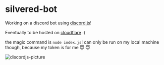 # silvered-bot

Working on a discord bot using [discord.js](https://old.discordjs.dev/#/docs/discord.js/14.14.1/general/welcome)!

Eventually to be hosted on [cloudflare](https://workers.cloudflare.com/) :)

the magic command is ```node index.js```! can only be run on my local machine though, because my token is for me :innocent: :innocent:

![discordjs-picture](https://repository-images.githubusercontent.com/40484398/e305e980-cb80-11eb-9bb9-c5d3ec013658)
